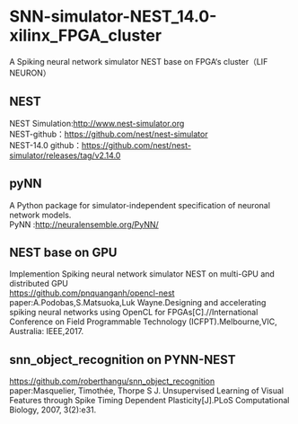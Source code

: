 # SNN-simulator-NEST_14.0-xilinx_FPGA_cluster
A Spiking neural network simulator NEST base on FPGA‘s cluster（LIF NEURON）

## NEST  
NEST Simulation:http://www.nest-simulator.org  
NEST-github：https://github.com/nest/nest-simulator  
NEST-14.0 github：https://github.com/nest/nest-simulator/releases/tag/v2.14.0  

## pyNN  
A Python package for simulator-independent specification of neuronal network models.  
PyNN :http://neuralensemble.org/PyNN/  

## NEST base on GPU  
Implemention Spiking neural network simulator NEST on multi-GPU and distributed GPU  
https://github.com/pnquanganh/opencl-nest  
paper:A.Podobas,S.Matsuoka,Luk Wayne.Designing and accelerating spiking neural networks using OpenCL for FPGAs[C].//International   Conference on Field Programmable Technology (ICFPT).Melbourne,VIC, Australia: IEEE,2017.  

## snn_object_recognition on PYNN-NEST  
https://github.com/roberthangu/snn_object_recognition  
paper:Masquelier, Timothée, Thorpe S J. Unsupervised Learning of Visual Features through Spike Timing Dependent Plasticity[J].PLoS     Computational Biology, 2007, 3(2):e31.  
